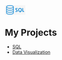 <img align="center" src="sql.png" width="64px=" >

# My Projects

* [SQL](Project_2.sql)
* [Data Visualization](Project_3.ipynb)

